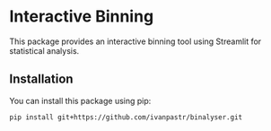 # Interactive Binning

This package provides an interactive binning tool using Streamlit for statistical analysis.

## Installation

You can install this package using pip:

```bash
pip install git+https://github.com/ivanpastr/binalyser.git
